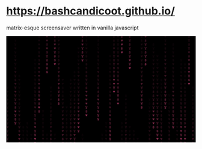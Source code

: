 # https://bashcandicoot.github.io/

matrix-esque screensaver written in vanilla javascript  

![alt text](screenCapture.gif)
